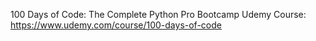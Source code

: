 100 Days of Code: The Complete Python Pro Bootcamp
Udemy Course: https://www.udemy.com/course/100-days-of-code
